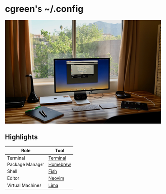 # cgreen's ~/.config

![Workspace](workspace.jpeg)

## Highlights

| Role             | Tool                                                             |
| ---------------- | ---------------------------------------------------------------- |
| Terminal         | [Terminal](https://support.apple.com/guide/terminal/welcome/mac) |
| Package Manager  | [Homebrew](https://brew.sh)                                      |
| Shell            | [Fish](https://fishshell.com)                                    |
| Editor           | [Neovim](https://neovim.io)                                      |
| Virtual Machines | [Lima](https://lima-vm.io)                                       |
